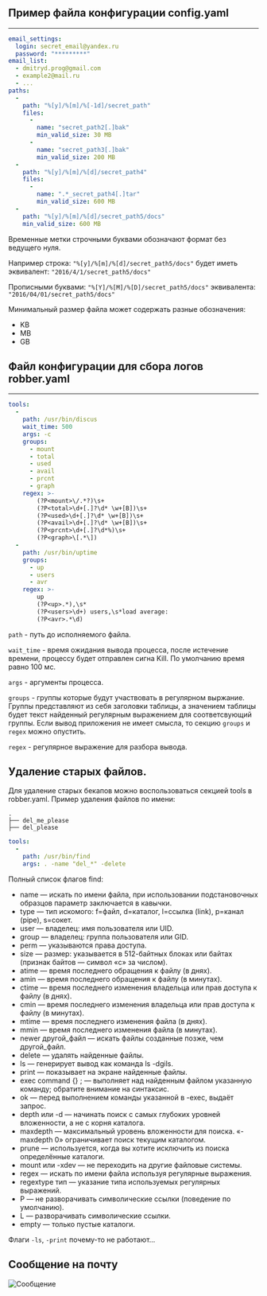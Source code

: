 ## Пример файла конфигурации config.yaml
---
```yaml
email_settings:
  login: secret_email@yandex.ru
  password: "*********"
email_list:
  - dmitryd.prog@gmail.com
  - example2@mail.ru
  - ...
paths:
  -
    path: "%[y]/%[m]/%[-1d]/secret_path"
    files:
      -
        name: "secret_path2[.]bak"
        min_valid_size: 30 MB
      -
        name: "secret_path3[.]bak"
        min_valid_size: 200 MB
  -
    path: "%[y]/%[m]/%[d]/secret_path4"
    files:
      -
        name: ".*_secret_path4[.]tar"
        min_valid_size: 600 MB
  -
    path: "%[y]/%[m]/%[d]/secret_path5/docs"
    min_valid_size: 600 MB
```
Временные метки строчными буквами обозначают формат без ведущего нуля.

Например строка: `"%[y]/%[m]/%[d]/secret_path5/docs"` будет иметь эквивалент: `"2016/4/1/secret_path5/docs"`

Прописными буквами: `"%[Y]/%[M]/%[D]/secret_path5/docs"` эквивалента: `"2016/04/01/secret_path5/docs"`

Минимальный размер файла может содержать разные обозначения:
  * KB
  * MB
  * GB

## Файл конфигурации для сбора логов robber.yaml
---
```yaml
tools:
  -
    path: /usr/bin/discus
    wait_time: 500
    args: -c
    groups:
      - mount
      - total
      - used
      - avail
      - prcnt
      - graph
    regex: >-
        (?P<mount>\/.*?)\s+
        (?P<total>\d+[.]?\d* \w+[B])\s+
        (?P<used>\d+[.]?\d* \w+[B])\s+
        (?P<avail>\d+[.]?\d* \w+[B])\s+
        (?P<prcnt>\d+[.]?\d*%)\s+
        (?P<graph>\[.*\])
  -
    path: /usr/bin/uptime
    groups:
      - up
      - users
      - avr
    regex: >-
        up
        (?P<up>.*),\s*
        (?P<users>\d+) users,\s*load average:
        (?P<avr>.*\d)
```
`path` - путь до исполняемого файла.

`wait_time` - время ожидания вывода процесса, после истечение времени, процессу будет
отправлен сигна Kill. По умолчанию время равно 100 мс.

`args` - аргументы процесса.

`groups` - группы которые будут участвовать в регулярном выржание.
Группы представляют из себя заголовки таблицы, а значением таблицы будет текст найденный
регулярным выражением для соответсвующий группы. Если вывод приложения не имеет смысла, то секцию
`groups` и `regex` можно опустить.

`regex` - регулярное выражение для разбора вывода.
## Удаление старых файлов.
Для удаление старых бекапов можно воспользоваться секцией tools в robber.yaml.
Пример удаления файлов по имени:
```
.
├── del_me_please
├── del_please

```
```yaml
tools:
  -
    path: /usr/bin/find
    args: . -name "del_*" -delete
```

Полный список флагов find:
* name — искать по имени файла, при использовании подстановочных образцов параметр заключается в кавычки.
* type — тип искомого: f=файл, d=каталог, l=ссылка (link), p=канал (pipe), s=сокет.
* user — владелец: имя пользователя или UID.
* group — владелец: группа пользователя или GID.
* perm — указываются права доступа.
* size — размер: указывается в 512-байтных блоках или байтах (признак байтов — символ «c» за числом).
* atime — время последнего обращения к файлу (в днях).
* amin — время последнего обращения к файлу (в минутах).
* ctime — время последнего изменения владельца или прав доступа к файлу (в днях).
* cmin — время последнего изменения владельца или прав доступа к файлу (в минутах).
* mtime — время последнего изменения файла (в днях).
* mmin — время последнего изменения файла (в минутах).
* newer другой_файл — искать файлы созданные позже, чем другой_файл.
* delete — удалять найденные файлы.
* ls — генерирует вывод как команда ls -dgils.
* print — показывает на экране найденные файлы.
* exec command {} \; — выполняет над найденным файлом указанную команду; обратите внимание на синтаксис.
* ok — перед выполнением команды указанной в -exec, выдаёт запрос.
* depth или -d — начинать поиск с самых глубоких уровней вложенности, а не с корня каталога.
* maxdepth — максимальный уровень вложенности для поиска. «-maxdepth 0» ограничивает поиск текущим каталогом.
* prune — используется, когда вы хотите исключить из поиска определённые каталоги.
* mount или -xdev — не переходить на другие файловые системы.
* regex — искать по имени файла используя регулярные выражения.
* regextype тип — указание типа используемых регулярных выражений.
* P — не разворачивать символические ссылки (поведение по умолчанию).
* L — разворачивать символические ссылки.
* empty — только пустые каталоги.

Флаги `-ls`, `-print` почему-то не работают...


## Сообщение на почту
![Сообщение](http://storage1.static.itmages.ru/i/16/0423/h_1461432682_2094362_119a6cf381.png)
